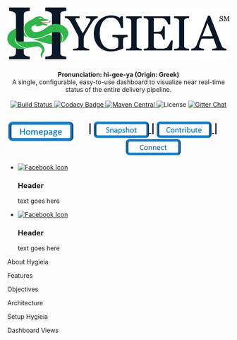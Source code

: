 <h1 align="center"><img width="650" src="/images/hygieia_b.png"></h1>

<div align="center">
  <strong>Pronunciation: hi-gee-ya (Origin: Greek)</strong>
</div>
<div align="center">
  A single, configurable, easy-to-use dashboard to visualize near real-time status of the entire delivery pipeline.
</div>

<br />

<div align="center">
  <!-- Build Status -->
  <a href="https://travis-ci.org/capitalone/Hygieia.svg?branch=master">
    <img src="https://travis-ci.org/capitalone/Hygieia.svg?branch=master"
      alt="Build Status"/>
  </a>
  <!-- Codacy Badge -->
  <a href="https://www.codacy.com/app/amit-mawkin/Hygieia">
    <img src="https://api.codacy.com/project/badge/grade/de1a2a557f8e458e9a959be8c2e7fcba"
      alt="Codacy Badge"/>
  </a>
  <!-- Maven Central -->
  <a href="http://search.maven.org/#search%7Cga%7C1%7Ccapitalone">
    <img src="https://img.shields.io/maven-central/v/com.capitalone.dashboard/Hygieia.svg"
      alt="Maven Central"/>
  </a>
  <!-- License -->
  <a href="https://www.apache.org/licenses/LICENSE-2.0"></a>
    <img src="https://img.shields.io/badge/license-Apache%202-blue.svg"
      alt="License"/>
  
  <!-- Gitter Chat -->
  <a href="https://gitter.im/capitalone/Hygieia?utm_source=badge&utm_medium=badge&utm_campaign=pr-badge&utm_content=badge">
    <img src="https://badges.gitter.im/Join%20Chat.svg"
      alt="Gitter Chat"/>
  </a>
</div>

<div align="center">
  <h2>
    <a href="#">
      <img src="./images/Homepage.PNG" alt="Homepage" width="125" align="center" style="float: left; width: 30%; margin-right: 1%; margin-bottom: 0.5em;">
    </a>
    <span>|</span>
    <!--<a href="#">
      Setup Hygieia
    </a>
    <span> | </span> -->
    <a href="#">
      <img src="./images/Snapshot.PNG" alt="Snapshot" width="125" align="center">
    </a>
    <span>|</span>
    <a href="#">
      <img src="./images/Contribute.PNG" alt="Contribute" width="125" align="center">
    </a>
    <span>|</span>
    <a href="http://www.capitalone.io/Hygieia/contact.html">
      <img src="./images/Connect.PNG" alt="Connect" width="125" align="center">
    </a>
  </h2>
</div>
<style>
<div align="right">
  <sub>Powered by Capital One
  <a href="#">
  </a>
</div>
<style>
#services-list, #services-list p, #services-list h3 {
list-style: none;
margin:0; padding:0;
}

#services-list > li{
  float:left;
  margin-right: 20px;
  width: 130px;
}

#services-list > li > .image{
  display:block;
  float:left;
  margin-right:10px;
}

/*
this instructions are to force the dimensions of image and its container <a>
*/
#services-list > li > .image,
#services-list > li > .image > img{
  width:24px; height:24px;
}

</style>
<ul id="services-list">
<li>
  <a href="https://www.google.com" class="image">
    <img src="http://cdn3.iconfinder.com/data/icons/free-social-icons/67/facebook_square-24.png" alt="Facebook Icon" />
  </a>
  <div class="content">
    <h3>Header</h3>
    <p>text goes here</p>
  </div>
</li>
<li>
  <a href="https://www.google.com" class="image">
    <img src="http://cdn1.iconfinder.com/data/icons/socialmediaicons_v120/24/facebook.png" alt="Facebook Icon" />
  </a>
  <div class="content">
  <h3>Header</h3>
  <p>text goes here</p>
  </div>
</li>
</ul>

About Hygieia

Features

Objectives

Architecture

Setup Hygieia

Dashboard Views



